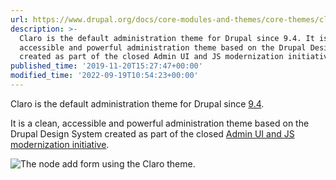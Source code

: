 ```yaml
---
url: https://www.drupal.org/docs/core-modules-and-themes/core-themes/claro-theme
description: >-
  Claro is the default administration theme for Drupal since 9.4. It is a clean,
  accessible and powerful administration theme based on the Drupal Design System
  created as part of the closed Admin UI and JS modernization initiative.
published_time: '2019-11-20T15:27:47+00:00'
modified_time: '2022-09-19T10:54:23+00:00'
---
```

Claro is the default administration theme for Drupal since [9.4](https://www.drupal.org/project/drupal/issues/3277057).

It is a clean, accessible and powerful administration theme based on the Drupal Design System created as part of the closed [Admin UI and JS modernization initiative](https://www.drupal.org/about/strategic-initiatives/admin-ui-js).

![The node add form using the Claro theme.](https://www.drupal.org/files/claro_node_add.png)